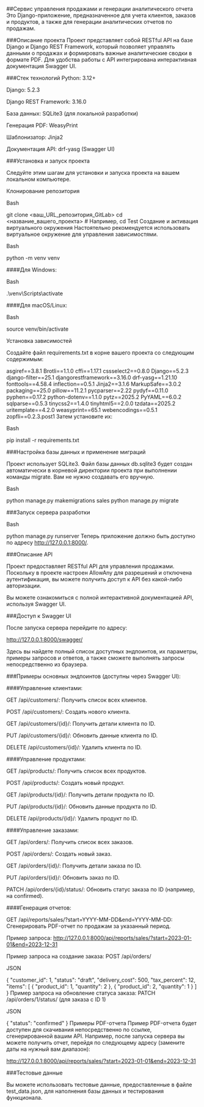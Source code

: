 ##Сервис управления продажами и генерации аналитического отчета
Это Django-приложение, предназначенное для учета клиентов, заказов и продуктов, а также для генерации аналитических отчетов по продажам.

###Описание проекта
Проект представляет собой RESTful API на базе Django и Django REST Framework, который позволяет управлять данными о продажах и формировать важные аналитические сводки в формате PDF. Для удобства работы с API интегрирована интерактивная документация Swagger UI.

###Стек технологий
Python: 3.12+

Django: 5.2.3

Django REST Framework: 3.16.0

База данных: SQLite3 (для локальной разработки)

Генерация PDF: WeasyPrint

Шаблонизатор: Jinja2

Документация API: drf-yasg (Swagger UI)

###Установка и запуск проекта

Следуйте этим шагам для установки и запуска проекта на вашем локальном компьютере.

Клонирование репозитория

Bash

git clone <ваш_URL_репозитория_GitLab>
cd <название_вашего_проекта> # Например, cd Test
Создание и активация виртуального окружения
Настоятельно рекомендуется использовать виртуальное окружение для управления зависимостями.

Bash

python -m venv venv

####Для Windows:

Bash

.\venv\Scripts\activate

####Для macOS/Linux:

Bash

source venv/bin/activate

Установка зависимостей

Создайте файл requirements.txt в корне вашего проекта со следующим содержимым:

asgiref==3.8.1
Brotli==1.1.0
cffi==1.17.1
cssselect2==0.8.0
Django==5.2.3
django-filter==25.1
djangorestframework==3.16.0
drf-yasg==1.21.10
fonttools==4.58.4
inflection==0.5.1
Jinja2==3.1.6
MarkupSafe==3.0.2
packaging==25.0
pillow==11.2.1
pycparser==2.22
pydyf==0.11.0
pyphen==0.17.2
python-dotenv==1.1.0
pytz==2025.2
PyYAML==6.0.2
sqlparse==0.5.3
tinycss2==1.4.0
tinyhtml5==2.0.0
tzdata==2025.2
uritemplate==4.2.0
weasyprint==65.1
webencodings==0.5.1
zopfli==0.2.3.post1
Затем установите их:

Bash

pip install -r requirements.txt

###Настройка базы данных и применение миграций

Проект использует SQLite3. Файл базы данных db.sqlite3 будет создан автоматически в корневой директории проекта при выполнении команды migrate. Вам не нужно создавать его вручную.

Bash

python manage.py makemigrations sales
python manage.py migrate

###Запуск сервера разработки

Bash

python manage.py runserver
Теперь приложение должно быть доступно по адресу http://127.0.0.1:8000/.

###Описание API

Проект предоставляет RESTful API для управления продажами. Поскольку в проекте настроен AllowAny для разрешений и отключена аутентификация, вы можете получить доступ к API без какой-либо авторизации.

Вы можете ознакомиться с полной интерактивной документацией API, используя Swagger UI.

###Доступ к Swagger UI

После запуска сервера перейдите по адресу:

http://127.0.0.1:8000/swagger/

Здесь вы найдете полный список доступных эндпоинтов, их параметры, примеры запросов и ответов, а также сможете выполнять запросы непосредственно из браузера.

###Примеры основных эндпоинтов (доступны через Swagger UI):

####Управление клиентами:

GET /api/customers/: Получить список всех клиентов.

POST /api/customers/: Создать нового клиента.

GET /api/customers/{id}/: Получить детали клиента по ID.

PUT /api/customers/{id}/: Обновить данные клиента по ID.

DELETE /api/customers/{id}/: Удалить клиента по ID.

####Управление продуктами:

GET /api/products/: Получить список всех продуктов.

POST /api/products/: Создать новый продукт.

GET /api/products/{id}/: Получить детали продукта по ID.

PUT /api/products/{id}/: Обновить данные продукта по ID.

DELETE /api/products/{id}/: Удалить продукт по ID.

####Управление заказами:

GET /api/orders/: Получить список всех заказов.

POST /api/orders/: Создать новый заказ.

GET /api/orders/{id}/: Получить детали заказа по ID.

PUT /api/orders/{id}/: Обновить заказ по ID.

PATCH /api/orders/{id}/status/: Обновить статус заказа по ID (например, на confirmed).

####Генерация отчетов:

GET /api/reports/sales/?start=YYYY-MM-DD&end=YYYY-MM-DD: Сгенерировать PDF-отчет по продажам за указанный период.

Пример запроса: http://127.0.0.1:8000/api/reports/sales/?start=2023-01-01&end=2023-12-31

Пример запроса на создание заказа:
POST /api/orders/

JSON

{
    "customer_id": 1,
    "status": "draft",
    "delivery_cost": 500,
    "tax_percent": 12,
    "items": [
        {
            "product_id": 1,
            "quantity": 2
        },
        {
            "product_id": 2,
            "quantity": 1
        }
    ]
}
Пример запроса на обновление статуса заказа:
PATCH /api/orders/1/status/ (для заказа с ID 1)

JSON

{
    "status": "confirmed"
}
Примеры PDF-отчета
Пример PDF-отчета будет доступен для скачивания непосредственно по ссылке, сгенерированной вашим API. Например, после запуска сервера вы можете получить отчет, перейдя по следующему адресу (замените даты на нужный вам диапазон):

http://127.0.0.1:8000/api/reports/sales/?start=2023-01-01&end=2023-12-31

###Тестовые данные

Вы можете использовать тестовые данные, предоставленные в файле test_data.json, для наполнения базы данных и тестирования функционала.
